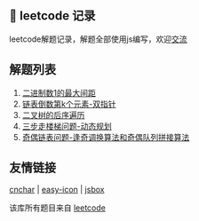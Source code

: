 ## 💪 leetcode 记录

leetcode解题记录，解题全部使用js编写，欢迎[交流](https://github.com/theajack/leetcode/issues/new)

## 解题列表

1. [二进制数1的最大间距](binary-gap.md)
2. [链表倒数第k个元素-双指针](list-last-k.md)
3. [二叉树的后序遍历](binary-tree-postorder-traversal.md)
4. [三步走楼梯问题-动态规划](step.md)
5. [奇偶链表问题-逢奇调换算法和奇偶队列拼接算法](odd-even-link.md)

## 友情链接

[cnchar](https://www.github.com/theajack/cnchar) | [easy-icon](https://www.github.com/theajack/easy-icon) | [jsbox](https://www.github.com/theajack/jsbox)

该库所有题目来自 [leetcode](https://leetcode-cn.com/)
